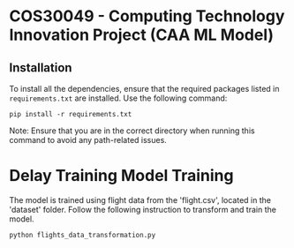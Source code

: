 # COS30049 - Computing Technology Innovation Project (CAA ML Model)

## Installation

To install all the dependencies, ensure that the required packages listed in `requirements.txt` are installed. Use the following command:

    pip install -r requirements.txt

Note: Ensure that you are in the correct directory when running this command to avoid any path-related issues.

# Delay Training Model Training

The model is trained using flight data from the 'flight.csv', located in the 'dataset' folder. Follow the following instruction to transform and train the model.

    python flights_data_transformation.py




